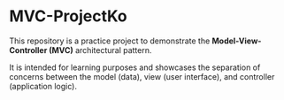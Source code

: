 # MVC-ProjectKo

This repository is a practice project to demonstrate the **Model-View-Controller (MVC)** architectural pattern.

It is intended for learning purposes and showcases the separation of concerns between the model (data), view (user interface), and controller (application logic).
